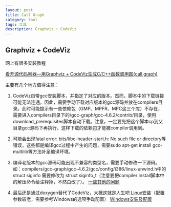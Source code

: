 ```yaml
---
layout: post
title: Call Graph
category: tool
tags: 工具
description: Graphviz + CodeViz
---
```


## Graphviz + CodeViz

网上有很多安装教程

[看开源代码利器—用Graphviz + CodeViz生成C/C++函数调用图(call graph)](https://www.cnblogs.com/lanxuezaipiao/p/3450201.html)

主要有几个地方值得注意：

1. CodeViz自带gcc安装脚本，并指定了对应的版本。然而，脚本中的下载链接可能无法连通。因此，需要手动下载对应版本的gcc源码并放在compilers目录。此时可能提示有一些依赖包（GMP、MPFR、MPC这三个库）不存在，需要进入compilers目录下的/gcc-graph/gcc-4.6.2/contrib/目录，使用download_prerequisites脚本自动下载。注意，一定要先把这个脚本cp到父目录gcc源码下再执行，这样下载的依赖包才能被compiler调用到。

2. 可能会出现fatal error: bits/libc-header-start.h: No such file or directory等错误，这些都是编译gcc过程中产生的问题，需要sudo apt-get install gcc-multilib等方法补足编译环境。

3. 编译老版本的gcc源码可能出现不兼容的类型名，需要手动修改一下源码。如：compilers/gcc-graph/gcc-4.6.2/gcc/config/i386/linux-unwind.h中的struct siginfo 需要修改为 struct siginfo_t（注意要把compiler install脚本中的解压命令给注释掉，不然白改了）。
[一些其他的问题](https://www.jianshu.com/p/b3ed2b3652ac)

4. 最后还是通过doxygen替代了CodeViz，大概这就是人生吧
[Linux安装](https://www.cnblogs.com/274914765qq/p/4443328.html)（配置参数较老，需要参考Windows的选项手动配置）
[Windows安装及配置](https://blog.csdn.net/benkaoya/article/details/79763668)